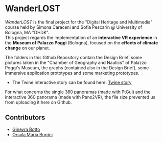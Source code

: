 # WanderLOST
<i>WanderLOST</i> is the final project for the "Digital Heritage and Multimedia" course held by Simona Caraceni and Sofia Pescarin @ University of Bologna, MA "DHDK".
<br>
This project regards the implementation of an <b>interactive VR experience</b> in the <b>Museum of Palazzo Poggi</b> (Bologna), focused on the <b>effects of climate change</b> on our planet.
<br>

The folders in this Github Repository contain the Design Brief, some pictures taken in the "Chamber of Geography and Nautics" of Palazzo Poggi's Museum, the graphs (contained also in the Design Brief), some immersive application prototypes and some marketing prototypes.
- The Twine interactive story can be found here: [Twine story](https://ginevrabotto.github.io/WanderLost/TwineScenario.html)

For what concerns the single 360 panoramas (made with PtGui) and the interactive 360 panorama (made with Pano2VR), the file size prevented us from uploading it here on Github.

## Contributors
- [Ginevra Botto](mailto:ginevra.botto@studio.unibo.it)
- [Orsola Maria Borrini](mailto:orsolamaria.borrini@studio.unibo.it)
